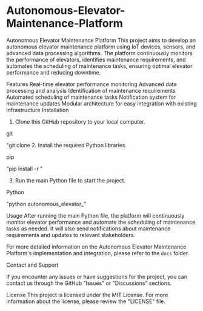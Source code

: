 # Autonomous-Elevator-Maintenance-Platform
Autonomous Elevator Maintenance Platform
This project aims to develop an autonomous elevator maintenance platform using IoT devices, sensors, and advanced data processing algorithms. The platform continuously monitors the performance of elevators, identifies maintenance requirements, and automates the scheduling of maintenance tasks, ensuring optimal elevator performance and reducing downtime.

Features
Real-time elevator performance monitoring
Advanced data processing and analysis
Identification of maintenance requirements
Automated scheduling of maintenance tasks
Notification system for maintenance updates
Modular architecture for easy integration with existing infrastructure
Installation
1. Clone this GitHub repository to your local computer.

    
git
 
    
"git clone 
2. Install the required Python libraries.

    
pip
 
    
"pip install -r "
 
3. Run the main Python file to start the project.

    
Python
 
    
"python autonomous_elevator_"
 
Usage
After running the main Python file, the platform will continuously monitor elevator performance and automate the scheduling of maintenance tasks as needed. It will also send notifications about maintenance requirements and updates to relevant stakeholders.

For more detailed information on the Autonomous Elevator Maintenance Platform's implementation and integration, please refer to the `docs` folder.

Contact and Support

If you encounter any issues or have suggestions for the project, you can contact us through the GitHub "Issues" or "Discussions" sections.

License
This project is licensed under the MIT License. For more information about the license, please review the "LICENSE" file.
